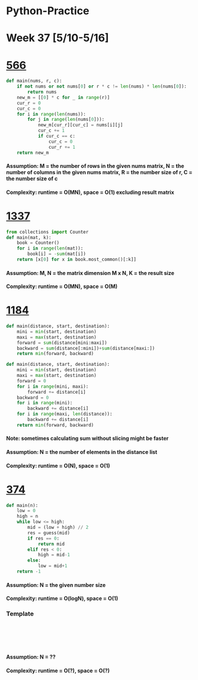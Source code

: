 # Python-Practice

# Week 37 [5/10-5/16]

# [566](https://leetcode.com/problems/reshape-the-matrix/)
```python
def main(nums, r, c):
    if not nums or not nums[0] or r * c != len(nums) * len(nums[0]):
        return nums
    new_m = [[0] * c for _ in range(r)]
    cur_r = 0
    cur_c = 0
    for i in range(len(nums)):
        for j in range(len(nums[0])):
            new_m[cur_r][cur_c] = nums[i][j]
            cur_c += 1
            if cur_c == c:
                cur_c = 0
                cur_r += 1
    return new_m
```
#### Assumption: M = the number of rows in the given nums matrix, N = the number of columns in the given nums matrix, R = the number size of r, C = the number size of c
#### Complexity: runtime = O(MN), space = O(1) excluding result matrix

# [1337](https://leetcode.com/problems/the-k-weakest-rows-in-a-matrix/)
```python
from collections import Counter
def main(mat, k):
    book = Counter()
    for i in range(len(mat)):
        book[i] = -sum(mat[i])
    return [x[0] for x in book.most_common()[:k]]
```
#### Assumption: M, N = the matrix dimension M x N, K = the result size
#### Complexity: runtime = O(MN), space = O(M)

# [1184](https://leetcode.com/problems/distance-between-bus-stops/)
```python
def main(distance, start, destination):
    mini = min(start, destination)
    maxi = max(start, destination)
    forward = sum(distance[mini:maxi])
    backward = sum(distance[:mini])+sum(distance[maxi:])
    return min(forward, backward)
```
```python
def main(distance, start, destination):
    mini = min(start, destination)
    maxi = max(start, destination)
    forward = 0
    for i in range(mini, maxi):
        forward += distance[i]
    backward = 0
    for i in range(mini):
        backward += distance[i]
    for i in range(maxi, len(distance)):
        backward += distance[i]
    return min(forward, backward)
```
#### Note: sometimes calculating sum without slicing might be faster
#### Assumption: N = the number of elements in the distance list
#### Complexity: runtime = O(N), space = O(1)

# [374](https://leetcode.com/problems/guess-number-higher-or-lower/)
```python
def main(n):
    low = 0
    high = n
    while low <= high:
        mid = (low + high) // 2
        res = guess(mid)
        if res == 0:
            return mid
        elif res < 0:
            high = mid-1
        else:
            low = mid+1
    return -1
```
#### Assumption: N = the given number size
#### Complexity: runtime = O(logN), space = O(1)

### Template
# []()
```sql
```

# []()
```python
```
#### Assumption: N = ??
#### Complexity: runtime = O(?), space = O(?)